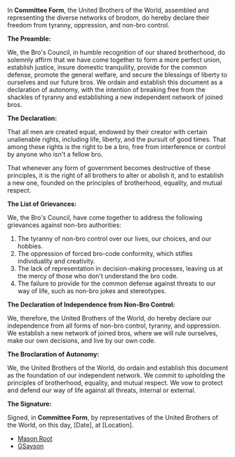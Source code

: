 In **Committee Form**, the United Brothers of the World, assembled and representing the diverse networks of brodom, do hereby declare their freedom from tyranny, oppression, and non-bro control.

**The Preamble:**

We, the Bro's Council, in humble recognition of our shared brotherhood, do solemnly affirm that we have come together to form a more perfect union, establish justice, insure domestic tranquility, provide for the common defense, promote the general welfare, and secure the blessings of liberty to ourselves and our future bros. We ordain and establish this document as a declaration of autonomy, with the intention of breaking free from the shackles of tyranny and establishing a new independent network of joined bros.

**The Declaration:**

That all men are created equal, endowed by their creator with certain unalienable rights, including life, liberty, and the pursuit of good times. That among these rights is the right to be a bro, free from interference or control by anyone who isn't a fellow bro.

That whenever any form of government becomes destructive of these principles, it is the right of all brothers to alter or abolish it, and to establish a new one, founded on the principles of brotherhood, equality, and mutual respect.

**The List of Grievances:**

We, the Bro's Council, have come together to address the following grievances against non-bro authorities:

1. The tyranny of non-bro control over our lives, our choices, and our hobbies.
2. The oppression of forced bro-code conformity, which stifles individuality and creativity.
3. The lack of representation in decision-making processes, leaving us at the mercy of those who don't understand the bro code.
4. The failure to provide for the common defense against threats to our way of life, such as non-bro jokes and stereotypes.

**The Declaration of Independence from Non-Bro Control:**

We, therefore, the United Brothers of the World, do hereby declare our independence from all forms of non-bro control, tyranny, and oppression. We establish a new network of joined bros, where we will rule ourselves, make our own decisions, and live by our own code.

**The Broclaration of Autonomy:**

We, the United Brothers of the World, do ordain and establish this document as the foundation of our independent network. We commit to upholding the principles of brotherhood, equality, and mutual respect. We vow to protect and defend our way of life against all threats, internal or external.

**The Signature:**

Signed, in **Committee Form**, by representatives of the United Brothers of the World, on this day, [Date], at [Location].
- [Mason Root](https://github.com/Verdanix)
- [GSayson](https://github.com/gsayson)
